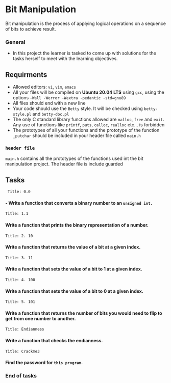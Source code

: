 # Bit Manipulation

Bit manipulation is the process of applying logical operations on a sequence of bits to achieve result.

### General
 - In this project the learner is tasked to come up with solutions for the tasks herself to meet with the learning objectives.

## Requirments
 - Allowed editors: `vi`, `vim`, `emacs`
 - All your files will be compiled on **Ubuntu 20.04 LTS** using `gcc`, using the options `-Wall -Werror -Wextra -pedantic -std=gnu89`
 - All files should end with a new line
 - Your code should use the `Betty` style. It will be checked using `betty-style.pl` and `betty-doc.pl`
 - The only C standard library functions allowed are `malloc`, `free` and `exit`. Any use of functions like `printf`, `puts`, `calloc`, `realloc` etc… is forbidden
 - The prototypes of all your functions and the prototype of the function `_putchar` should be included in your header file called `main.h`

### `` header file ``
 `main.h` contains all the prototypes of the functions used int the bit manipulation project. The header file is include guarded

## Tasks

 ```http
  Title: 0.0
 ```
#### - Write a function that converts a binary number to an `unsigned int.`

 ```http
 Title: 1.1
 ```
#### Write a function that prints the binary representation of a number.

 ```http
 Title: 2. 10
 ```
#### Write a function that returns the value of a bit at a given index.

 ```http
 Title: 3. 11
 ```
#### Write a function that sets the value of a bit to 1 at a given index.

 ```http
 Title: 4. 100
 ```
#### Write a function that sets the value of a bit to 0 at a given index.

 ```http
 Title: 5. 101
 ```
#### Write a function that returns the number of bits you would need to flip to get from one number to another.

 ```http
 Title: Endianness
 ```
#### Write a function that checks the endianness.

 ```http
 Title: Crackme3
 ```
#### Find the password for `this program`.


### End of tasks
